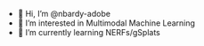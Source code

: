 - 👋 Hi, I’m @nbardy-adobe
- 👀 I’m interested in Multimodal Machine Learning
- 🌱 I’m currently learning NERFs/gSplats

<!---
nbardy-adobe/nbardy-adobe is a ✨ special ✨ repository because its `README.md` (this file) appears on your GitHub profile.
You can click the Preview link to take a look at your changes.
--->
